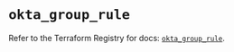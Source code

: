 # `okta_group_rule`

Refer to the Terraform Registry for docs: [`okta_group_rule`](https://registry.terraform.io/providers/okta/okta/4.9.1/docs/resources/group_rule).
